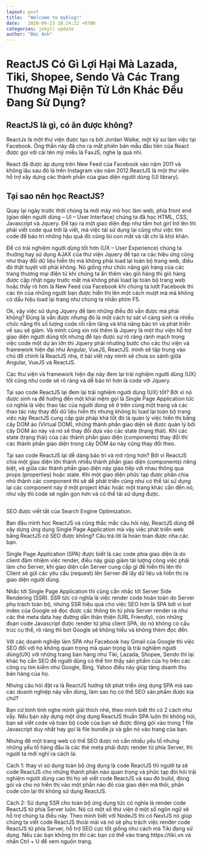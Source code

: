 ```yaml
---
layout: post
title:  "Welcome to myblog!"
date:   2020-09-23 18:24:22 +0700
categories: jekyll update
author: "Đức Anh"
---
```

<h1><b>ReactJS Có Gì Lợi Hại Mà Lazada, Tiki, Shopee, Sendo Và Các Trang Thương Mại Điện Tử Lớn Khác Đều Đang Sử Dụng?</b></h1>

<article>
<h2>ReactJS là gì, có ăn được không?</h2>
<p>ReactJs là một thư viện được tạo ra bởi Jordan Walke, một kỹ sư làm việc tại Facebook. Ông thần này đã cho ra mắt phiên bản mẫu đầu tiên của React được gọi với cái tên mỹ miều là FaxJS, nghe lạ quá nhỉ.</p>
<p>React đã được áp dụng trên New Feed của Facebook vào năm 2011 và không lâu sau đó là trên Instagram vào năm 2012.ReactJS là một thư viện hỗ trợ xây dựng các thành phần của giao diện người dùng (UI library).</p>
<h2>Tại sao nên học ReactJS?</h2>
<p>Quay lại ngày trước thời chúng ta mới mày mò học làm web, phía front end (giao diện người dùng – UI – User Interface) chúng ta đã học HTML, CSS, Javascript và Jquery. Để tạo ra một giao diện đẹp như tầm hot girl trở lên thì phải viết code quá trời là viết, mà việc tái sử dụng lại cũng như việc tìm code để bảo trì những  hậu quả đó cũng lòi con mắt và rất chi là khó khăn.</p>
<p>Để có trải nghiệm người dùng tốt hơn (UX – User Experience) chúng ta thường hay sử dụng AJAX của thư viện Jquery để tạo ra các hiệu ứng cũng như thay đổi dữ liệu hiển thị mà không phải load lại toàn bộ trang web, điều đó thật tuyệt vời phải không. Nó giống như chức năng giỏ hàng của các trang thương mại điện tử khi chúng ta ấn thêm vào giỏ hàng thì giỏ hàng được cập nhật ngay trước mắt mà không phải load lại toàn bộ trang web hoặc thấy rõ hơn là New Feed của Facebook khi chúng ta lướt Facebook thì các tin của những người bạn được hiển thị lên một cách mượt mà mà không có dấu hiệu load lại trang như chúng ta nhấn phím F5.</p>
<p>Ok, vậy việc sử dụng Jquery để làm những điều đó vẫn được mà phải không? Đúng là vẫn được nhưng đó là một cách tự sát vì càng sinh ra nhiều chức năng thì số lượng code rối rắm tăng và khả năng bảo trì và phát triển về sau sẽ giảm. Và mình cũng  xin nói thêm là Jquery là một thư viện hỗ trợ giao diện người dùng tốt nhưng để tạo được sự rõ ràng rành mạch trong việc code một dự án lớn thì Jquery phải nhường bước cho các thư viện và framework hiện đại như Angular, VueJS, ReactJS. mình sẽ tập trung vào chủ đề chính là ReactJS nha, ở bài viết này mình sẽ chưa so sánh giữa Angular, VueJS và ReactJS.</p>
<p>Các thư viện và framework hiện đại này đem lại trải nghiệm người dùng (UX) tốt cũng như code sẽ rõ ràng và dễ bảo trì hơn là code với Jquery.</p>
<p>Tại sao code ReactJS lại đem lại trải nghiệm người dùng (UX) tốt? Bởi vì nó được sinh ra để hướng đến một khái niệm gọi là Single Page Application tức có nghĩa là việc thao tác của người dùng sẽ ở trên cùng một trang và các thao tác này thay đổi dữ liệu hiển thị nhưng không bị load lại toàn bộ trang việc này ReactJS cung cấp giải pháp khá tốt đó là quản lý việc hiển thị bằng cây DOM ảo (Virtual DOM), những thành phần giao diện sẽ được quản lý bởi cây DOM ảo này và nó sẽ thay đổi dựa vào các state (trạng thái). Khi các state (trạng thái) của các thành phần giao diện (components) thay đổi thì các thành phần giao diện trong cây DOM ảo này cũng thay đổi theo.</p>
<p>Tại sao code ReactJS lại dễ dàng bảo trì và mở rộng hơn? Bởi vì ReactJS chia một giao diện lớn thành nhiều thành phần giao diện (components) riêng biệt, và giữa các thành phần giao diện này giao tiếp với nhau thông qua props (properties) hoặc state. Khi một giao diện phức tạp được phân chia nhỏ thành các component thì sẽ dễ phát triển cũng như có thể tái sử dụng lại các component này ở một project khác hoặc một trang khác cần đến nó, như vậy thì code sẽ ngắn gọn hơn và có thể tái sử dụng được.</p>
<h2></h2>
<p>SEO được viết tắt của Search Engine Optimization.</p>
<p>Ban đầu mình học ReactJS và cũng thắc mắc câu hỏi này, ReactJS dùng để xây dựng ứng dụng Single Page Application mà vậy việc phát triển web bằng ReactJS có SEO được không? Câu trả lời là hoàn toàn được nha các bạn.</p>
<p>Single Page Application (SPA) được biết là các code phía giao diện là do client đảm nhiệm việc render, điều này giúp giảm tải lượng công việc phải làm cho Server, khi giao diện cần Server cung cấp gì để hiển thị lên thì Client sẽ gửi các yêu cầu (request) lên Server để lấy dữ liệu và hiển thị ra giao diện người dùng.</p>
<p>Nhắc tới Single Page Application thì cũng cần nhắc tới Server Side Rendering (SSR). SSR tức có nghĩa là việc render code hoàn toàn do Server phụ trách toàn bộ, nhưng SSR hiệu quả cho việc SEO hơn là SPA bởi vì bot index của Google sẽ đọc được các thông tin từ phía Server render ra như các thẻ meta data hay đường dẫn thân thiện (URL Friendly), còn những đoạn code Javascript được render từ phía client SPA, do nó không có cấu trúc cụ thể, rõ ràng thì bot Google sẽ không hiểu và không thèm đọc đến.</p>
<p>Với các doanh nghiệp làm SPA như Facebook hay Gmail của Google thì việc SEO đối với họ không quan trọng mà quan trọng là trải nghiệm người dùng(UX) với những trang bán hàng như Tiki, Lazada, Shopee, Sendo thì lại khác họ cần SEO để người dùng có thể tìm thấy sản phẩm của họ trên các công cụ tìm kiếm như Google, Bing, Yahoo điều này giúp tăng doanh thu bán hàng của họ. </p>
<p>Nhưng câu hỏi đặt ra là ReactJS hướng tới phát triển ứng dụng SPA mà sao các doanh nghiệp này vẫn dùng, làm sao họ có thể SEO sản phẩm được kia chứ? </p>
<p>Bạn cứ bình tỉnh nghe mình giải thích nhé, theo mình biết thì có 2 cách như vầy. Nếu bạn xây dựng một ứng dụng ReactJS thuần SPA luôn thì không nói, bạn sẽ viết code và toàn bộ code của bạn sẽ được đóng gói vào trong 1 file Javascript duy nhất hay gọi là file bundle.js và gắn nó vào trang của bạn. </p>
<p>Nhưng để một trang web có thể SEO được nó cần nhiều yếu tố nhưng những yếu tố hàng đầu là các thẻ meta phải được render từ phía Server, thì người ta mới nghĩ ra cách là:</p>
<p>Cách 1: thay vì sử dụng toàn bộ ứng dụng là code ReactJS thì người ta sẽ code ReactJS cho những thành phần nào quan trọng và phức tạp đòi hỏi trải nghiệm người dùng cao thì họ sẽ viết code ReactJS và sau đó build, đóng gói và cho nó hiển thị vào một phần nào đó của giao diện mà thôi, phần code còn lại thì không sử dụng ReactJS. </p>
<p>Cách 2: Sử dụng SSR cho toàn bộ ứng dụng tức có nghĩa là render code ReactJS từ phía Server luôn. Nó có một số thư viện ở một số ngôn ngữ sẽ hỗ trợ chúng ta điều này. Theo mình biết với NodeJS thì có NextJS nó giúp chúng ta viết code ReactJS thoải mái và nó sẽ phụ trách việc render code ReactJS từ phía Server, hỗ trợ SEO cực tốt giống như cách mà Tiki đang sử dụng. Nếu các bạn không tin thì các bạn có thể vào trang https://tiki.vn và nhấn Ctrl + U để xem nguồn trang.</p>
<p></p>
<p></p>
<p></p>

</article>